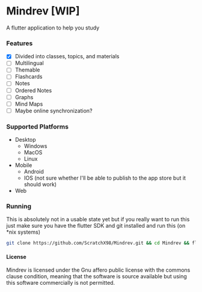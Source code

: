 # Mindrev [WIP]

A flutter application to help you study

### Features

- [x] Divided into classes, topics, and materials
- [ ] Multilingual
- [ ] Themable
- [ ] Flashcards
- [ ] Notes
- [ ] Ordered Notes
- [ ] Graphs
- [ ] Mind Maps
- [ ] Maybe online synchronization?

### Supported Platforms
- Desktop
	- Windows
	- MacOS
	- Linux
- Mobile
	- Android
	- IOS (not sure whether I'll be able to publish to the app store but it should work)
- Web

### Running

This is absolutely not in a usable state yet but if you really want to run this just make sure you have the flutter SDK and git installed and run this (on *nix systems)

```bash
git clone https://github.com/ScratchX98/Mindrev.git && cd Mindrev && flutter run
```

#### License

Mindrev is licensed under the Gnu affero public license with the commons clause condition, meaning that the software is source available but using this software commercially is not permitted.
